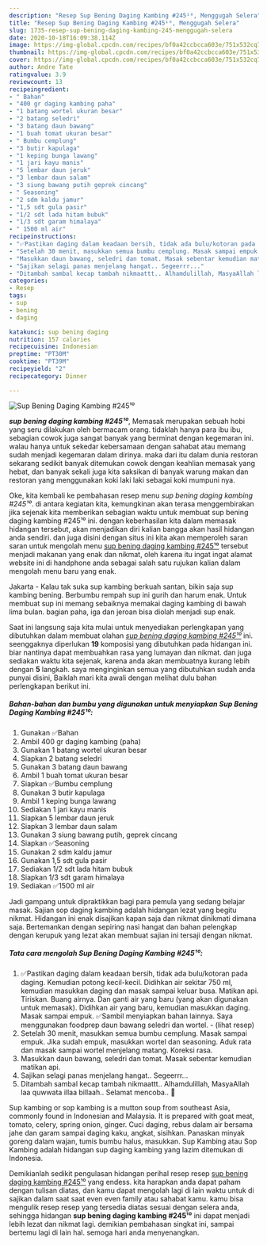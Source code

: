 ```yaml
---
description: "Resep Sup Bening Daging Kambing #245¹⁰, Menggugah Selera"
title: "Resep Sup Bening Daging Kambing #245¹⁰, Menggugah Selera"
slug: 1735-resep-sup-bening-daging-kambing-245-menggugah-selera
date: 2020-10-18T16:09:38.114Z
image: https://img-global.cpcdn.com/recipes/bf0a42ccbcca603e/751x532cq70/sup-bening-daging-kambing-245⁰-foto-resep-utama.jpg
thumbnail: https://img-global.cpcdn.com/recipes/bf0a42ccbcca603e/751x532cq70/sup-bening-daging-kambing-245⁰-foto-resep-utama.jpg
cover: https://img-global.cpcdn.com/recipes/bf0a42ccbcca603e/751x532cq70/sup-bening-daging-kambing-245⁰-foto-resep-utama.jpg
author: Andre Tate
ratingvalue: 3.9
reviewcount: 13
recipeingredient:
- " Bahan"
- "400 gr daging kambing paha"
- "1 batang wortel ukuran besar"
- "2 batang seledri"
- "3 batang daun bawang"
- "1 buah tomat ukuran besar"
- " Bumbu cemplung"
- "3 butir kapulaga"
- "1 keping bunga lawang"
- "1 jari kayu manis"
- "5 lembar daun jeruk"
- "3 lembar daun salam"
- "3 siung bawang putih geprek cincang"
- " Seasoning"
- "2 sdm kaldu jamur"
- "1,5 sdt gula pasir"
- "1/2 sdt lada hitam bubuk"
- "1/3 sdt garam himalaya"
- " 1500 ml air"
recipeinstructions:
- "✅Pastikan daging dalam keadaan bersih, tidak ada bulu/kotoran pada daging. Kemudian potong kecil-kecil. Didihkan air sekitar 750 ml, kemudian masukkan daging dan masak sampai keluar busa. Matikan api. Tiriskan. Buang airnya. Dan ganti air yang baru (yang akan digunakan untuk memasak). Didihkan air yang baru, kemudian masukkan daging. Masak sampai empuk. ✅Sambil menyiapkan bahan lainnya. Saya menggunakan foodprep daun bawang seledri dan wortel.           (lihat resep)"
- "Setelah 30 menit, masukkan semua bumbu cemplung. Masak sampai empuk. Jika sudah empuk, masukkan wortel dan seasoning. Aduk rata dan masak sampai wortel menjelang matang. Koreksi rasa."
- "Masukkan daun bawang, seledri dan tomat. Masak sebentar kemudian matikan api."
- "Sajikan selagi panas menjelang hangat.. Segeerrr..."
- "Ditambah sambal kecap tambah nikmaattt.. Alhamdulillah, MasyaAllah laa quwwata illaa billaah.. Selamat mencoba.. 🌷"
categories:
- Resep
tags:
- sup
- bening
- daging

katakunci: sup bening daging 
nutrition: 157 calories
recipecuisine: Indonesian
preptime: "PT30M"
cooktime: "PT39M"
recipeyield: "2"
recipecategory: Dinner

---
```



![Sup Bening Daging Kambing #245¹⁰](https://img-global.cpcdn.com/recipes/bf0a42ccbcca603e/751x532cq70/sup-bening-daging-kambing-245⁰-foto-resep-utama.jpg)

<b><i>sup bening daging kambing #245¹⁰</i></b>, Memasak merupakan sebuah hobi yang seru dilakukan oleh bermacam orang. tidaklah hanya para ibu ibu, sebagian cowok juga sangat banyak yang berminat dengan kegemaran ini. walau hanya untuk sekedar kebersamaan dengan sahabat atau memang sudah menjadi kegemaran dalam dirinya. maka dari itu dalam dunia restoran sekarang sedikit banyak ditemukan cowok dengan keahlian memasak yang hebat, dan banyak sekali juga kita saksikan di banyak warung makan dan restoran yang menggunakan koki laki laki sebagai koki mumpuni nya.

Oke, kita kembali ke pembahasan resep menu <i>sup bening daging kambing #245¹⁰</i>. di antara kegiatan kita, kemungkinan akan terasa menggembirakan jika sejenak kita memberikan sebagian waktu untuk membuat sup bening daging kambing #245¹⁰ ini. dengan keberhasilan kita dalam memasak hidangan tersebut, akan menjadikan diri kalian bangga akan hasil hidangan anda sendiri. dan juga disini dengan situs ini kita akan memperoleh saran saran untuk mengolah menu <u>sup bening daging kambing #245¹⁰</u> tersebut menjadi makanan yang enak dan nikmat, oleh karena itu ingat ingat alamat website ini di handphone anda sebagai salah satu rujukan kalian dalam mengolah menu baru yang enak.

Jakarta - Kalau tak suka sup kambing berkuah santan, bikin saja sup kambing bening. Berbumbu rempah sup ini gurih dan harum enak. Untuk membuat sup ini memang sebaiknya memakai daging kambing di bawah lima bulan. bagian paha, iga dan jeroan bisa diolah menjadi sup enak.


Saat ini langsung saja kita mulai untuk menyediakan perlengkapan yang dibutuhkan dalam membuat olahan <u><i>sup bening daging kambing #245¹⁰</i></u> ini. seenggaknya diperlukan <b>19</b> komposisi yang dibutuhkan pada hidangan ini. biar nantinya dapat membuahkan rasa yang lumayan dan nikmat. dan juga sediakan waktu kita sejenak, karena anda akan membuatnya kurang lebih dengan <b>5</b> langkah. saya menginginkan semua yang dibutuhkan sudah anda punyai disini, Baiklah mari kita awali dengan melihat dulu bahan perlengkapan berikut ini.

<!--inarticleads1-->

##### Bahan-bahan dan bumbu yang digunakan untuk menyiapkan Sup Bening Daging Kambing #245¹⁰:

1. Gunakan  ✅Bahan
1. Ambil 400 gr daging kambing (paha)
1. Gunakan 1 batang wortel ukuran besar
1. Siapkan 2 batang seledri
1. Gunakan 3 batang daun bawang
1. Ambil 1 buah tomat ukuran besar
1. Siapkan  ✅Bumbu cemplung
1. Gunakan 3 butir kapulaga
1. Ambil 1 keping bunga lawang
1. Sediakan 1 jari kayu manis
1. Siapkan 5 lembar daun jeruk
1. Siapkan 3 lembar daun salam
1. Gunakan 3 siung bawang putih, geprek cincang
1. Siapkan  ✅Seasoning
1. Gunakan 2 sdm kaldu jamur
1. Gunakan 1,5 sdt gula pasir
1. Sediakan 1/2 sdt lada hitam bubuk
1. Siapkan 1/3 sdt garam himalaya
1. Sediakan  ✅1500 ml air


Jadi gampang untuk dipraktikkan bagi para pemula yang sedang belajar masak. Sajian sop daging kambing adalah hidangan lezat yang begitu nikmat. Hidangan ini enak disajikan kapan saja dan nikmat dinikmati dimana saja. Bertemankan dengan sepiring nasi hangat dan bahan pelengkap dengan kerupuk yang lezat akan membuat sajian ini tersaji dengan nikmat. 

<!--inarticleads2-->

##### Tata cara mengolah Sup Bening Daging Kambing #245¹⁰:

1. ✅Pastikan daging dalam keadaan bersih, tidak ada bulu/kotoran pada daging. Kemudian potong kecil-kecil. Didihkan air sekitar 750 ml, kemudian masukkan daging dan masak sampai keluar busa. Matikan api. Tiriskan. Buang airnya. Dan ganti air yang baru (yang akan digunakan untuk memasak). Didihkan air yang baru, kemudian masukkan daging. Masak sampai empuk. ✅Sambil menyiapkan bahan lainnya. Saya menggunakan foodprep daun bawang seledri dan wortel. -           (lihat resep)
1. Setelah 30 menit, masukkan semua bumbu cemplung. Masak sampai empuk. Jika sudah empuk, masukkan wortel dan seasoning. Aduk rata dan masak sampai wortel menjelang matang. Koreksi rasa.
1. Masukkan daun bawang, seledri dan tomat. Masak sebentar kemudian matikan api.
1. Sajikan selagi panas menjelang hangat.. Segeerrr...
1. Ditambah sambal kecap tambah nikmaattt.. Alhamdulillah, MasyaAllah laa quwwata illaa billaah.. Selamat mencoba.. 🌷


Sup kambing or sop kambing is a mutton soup from southeast Asia, commonly found in Indonesian and Malaysia. It is prepared with goat meat, tomato, celery, spring onion, ginger. Cuci daging, rebus dalam air bersama jahe dan garam sampai daging kaku, angkat, sisihkan. Panaskan minyak goreng dalam wajan, tumis bumbu halus, masukkan. Sup Kambing atau Sop Kambing adalah hidangan sup daging kambing yang lazim ditemukan di Indonesia. 

Demikianlah sedikit pengulasan hidangan perihal resep resep <u>sup bening daging kambing #245¹⁰</u> yang endess. kita harapkan anda dapat paham dengan tulisan diatas, dan kamu dapat mengolah lagi di lain waktu untuk di sajikan dalam saat saat even even family atau sahabat kamu. kamu bisa mengulik resep resep yang tersedia diatas sesuai dengan selera anda, sehingga hidangan <b>sup bening daging kambing #245¹⁰</b> ini dapat menjadi lebih lezat dan nikmat lagi. demikian pembahasan singkat ini, sampai bertemu lagi di lain hal. semoga hari anda menyenangkan.
